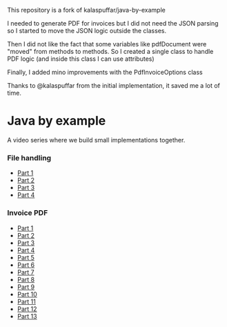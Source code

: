This repository is a fork of kalaspuffar/java-by-example

I needed to generate PDF for invoices but I did not need the JSON parsing so I started to move the JSON logic outside the classes.

Then I did not like the fact that some variables like pdfDocument were "moved" from methods to methods.
So I created a single class to handle PDF logic (and inside this class I can use attributes)

Finally, I added mino improvements with the PdfInvoiceOptions class

Thanks to @kalaspuffar from the initial implementation, it saved me a lot of time.

# Java by example

A video series where we build small implementations together.

### File handling
* [Part 1](https://youtu.be/lyyJmtkV1a8)
* [Part 2](https://youtu.be/cTu1LgUBJ0M)
* [Part 3](https://youtu.be/mYLNgF_wixA)
* [Part 4](https://youtu.be/sAcO9l0JYxc)

### Invoice PDF

* [Part 1](https://youtu.be/5ajGeA5R-cI)
* [Part 2](https://youtu.be/4X_OJiDTEE)
* [Part 3](https://youtu.be/puISdZQo5K0)
* [Part 4](https://youtu.be/04_DHKs6kIY)
* [Part 5](https://youtu.be/_BGgeS7wemo)
* [Part 6](https://youtu.be/hEnaa3MYId8)
* [Part 7](https://youtu.be/7JGQmKb9c-A)
* [Part 8](https://youtu.be/fuT8A3KfzTY)
* [Part 9](https://youtu.be/vP5y7C2gnIQ)
* [Part 10](https://youtu.be/wR9OnloZKRM)
* [Part 11](https://youtu.be/-3exPu2OQnY)
* [Part 12](https://youtu.be/uSkH92wjM7E)
* [Part 13](https://youtu.be/0SOlKaA5-WY)
